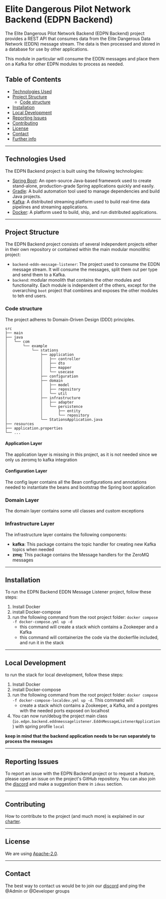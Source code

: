# Elite Dangerous Pilot Network Backend (EDPN Backend)
The Elite Dangerous Pilot Network Backend (EDPN Backend) project provides a REST API that consumes data from the Elite Dangerous Data Network (EDDN) message stream. The data is then processed and stored in a database for use by other applications.

This module in particular will consume the EDDN messages and place them on a Kafka for other EDPN modules to process as needed.

## Table of Contents

- [Technologies Used](#technologies-used)
- [Project Structure](#project-structure)
    - [Code structure](#code-structure)
- [Installation](#installation)
- [Local Development](#local-development)
- [Reporting Issues](#reporting-issues)
- [Contributing](#contributing)
- [License](#license)
- [Contact](#contact)
- [Further info](#further-info)

___
## Technologies Used
The EDPN Backend project is built using the following technologies:

- [Spring Boot](https://spring.io/projects/spring-boot): An open-source Java-based framework used to create stand-alone, production-grade Spring applications quickly and easily.
- [Gradle](https://gradle.org/): A build automation tool used to manage dependencies and build Java projects.
- [Kafka](https://kafka.apache.org/): A distributed streaming platform used to build real-time data pipelines and streaming applications.
- [Docker](https://www.docker.com/): A platform used to build, ship, and run distributed applications.

___
## Project Structure
The EDPN Backend project consists of several independent projects either in their own repository or contained within the main modular monolithic project:

- `backend-eddn-message-listener`: The project used to consume the EDDN message stream. It will consume the messages, split them out per type and send them to a Kafka.
- `backend`: modular monolith that contains the other modules and functionality. Each module is independent of the others, except for the overarching `boot` project that combines and exposes the other modules to teh end users.   

### Code structure
The project adheres to Domain-Driven Design (DDD) principles.

```
src
├── main
├── java
│   └── com
│       └── example
│           └── stations
│               ├── application
│               │   ├── controller
│               │   ├── dto
│               │   ├── mapper
│               │   └── usecase
│               ├── configuration
│               ├── domain
│               │   ├── model
│               │   ├── repository
│               │   └── util
│               ├── infrastructure
│               │   ├── adapter
│               │   └── persistence
│               │       ├── entity
│               │       └── repository
│               └── StationsApplication.java
├── resources
├── application.properties
└── ...
```

#### Application Layer

The application layer is missing in this project, as it is not needed since we only us zeromq to kafka integration

#### Configuration Layer

The config layer contains all the Bean configurations and annotations needed to instantiate the beans and bootstrap the Spring boot application

### Domain Layer

The domain layer contains some util classes and custom exceptions 

### Infrastructure Layer

The infrastructure layer contains the following components:

- **kafka**: This package contains the topic handler for creating new Kafka topics when needed 
- **zmq**: This package contains the Message handlers for the ZeroMQ messages 

___
## Installation
To run the EDPN Backend EDDN Message Listener project, follow these steps:

1. Install Docker
2. install Docker-compose
3. run the following command from the root project folder: `docker compose -f docker-compose.yml up -d`
   - this command will create a stack which contains a Zookeeper and a Kafka
   - this command will containerize the code via the dockerfile included, and run it in the stack

___
## Local Development
to run the stack for local development, follow these steps:

1. Install Docker
2. install Docker-compose
3. run the following command from the root project folder: `docker compose -f docker-compose-localdev.yml up -d`. This command will:
    - create a stack which contains a Zookeeper, a Kafka, and a postgres with the needed ports exposed on localhost
4. You can now run/debug the project main class (`io.edpn.backend.eddnmessagelistener.EddnMessageListenerApplication`) with spring profile `local`

**keep in mind that the backend application needs to be run separately to process the messages**
___
## Reporting Issues
To report an issue with the EDPN Backend project or to request a feature, please open an issue on the project's GitHub repository. You can also join the [discord](https://discord.gg/RrhRmDQD) and make a suggestion there in `ideas` section.

___
## Contributing
How to contribute to the project (and much more) is explained in our [charter](https://github.com/ed-pilots-network/charter).

___
## License
We are  using [Apache-2.0](https://opensource.org/license/apache-2-0/).

___
## Contact
The best way to contact us would be to join our [discord](https://discord.gg/RrhRmDQD) and ping the @Admin or @Developer groups


